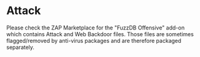 # Attack

Please check the ZAP Marketplace for the "FuzzDB Offensive" add-on which contains Attack and Web Backdoor files. Those files are sometimes flagged/removed by anti-virus packages and are therefore packaged separately.
